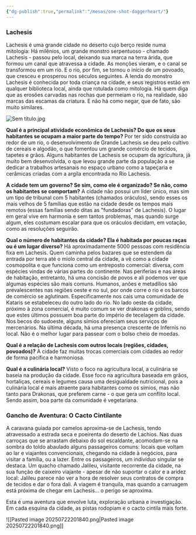 ```yaml
---
{"dg-publish":true,"permalink":"/mesas/one-shot-daggerheart/"}
---
```


### Lachesis

Lachesis é uma grande cidade no deserto cujo berço reside numa mitologia: Há milênios, um grande monstro serpentuoso - chamado Lachesis - passou pelo local, deixando sua marca na terra árida, que formou um canal que atravessa a cidade. As monções vieram, e o canal se transformou em um rio. E o rio, por fim, se tornou o início de um povoado, que cresceu e prosperou nos séculos seguintes. A lenda do monstro Lachesis é conhecida por toda criança na cidade, e seus registros estão em qualquer biblioteca local, ainda que rotulada como mitologia. Há quem diga que as erosões carvadas nas rochas que permeiam o rio, na realidade, são marcas das escamas da criatura. E não há como negar, que de fato, são muito similares.

![Sem título.jpg](/img/user/Imagens/Sem%20t%C3%ADtulo.jpg)

**Qual é a principal atividade econômica de Lachesis? Do que os seus habitantes se ocupam a maior parte do tempo?**
Por ter sido construída ao redor de um rio, o desenvolvimento de Grande Lachesis se deu pelo cultivo de cereais e algodão, o que fomentou um grande comércio de tecidos, tapetes e grãos. Alguns habitantes de Lachesis se ocupam da agricultura, já muito bem desenvolvida, o que levou grande parte da população a se dedicar a trabalhos artesanais no espaço urbano como a tapeçaria e cerâmicas criadas com a argila encontrada no Rio Lachesis.

**A cidade tem um governo? Se sim, como ele é organizado? Se não, como os habitantes se comportam?**
A cidade não possui um líder único, mas sim um tipo de tribunal com 5 habitantes (chamados oráculos), sendo esses os mais velhos de 5 famílias que estão na cidade desde os tempos mais remotos (essas famílias sendo ditas as "fundadoras" de Lachesis).
O lugar em geral vive em harmonia e sem tantos problemas, mas quando surge algum, eles costumam escalar para que os oráculos decidam, em votação, como as resoluções seguirão.

**Qual o número de habitantes da cidade? Ela é habitada por poucas raças ou é um lugar diverso?**
Há aproximadamente 5000 pessoas com residência fixa em Lachesis. Quem caminha pelos bazares que se estendem da entrada por terra até o miolo central da cidade, a vê como a cidade cosmopolita e que funciona como um entreposto comercial: diversa, com espécies vindas de várias partes do continente. Nas periferias e nas áreas de habitação, entretanto, há uma concisão de povos e ali podemos ver que algumas espécies são mais comuns. Humanos, anões e metadílios são prevalescentes nas regiões oeste e no sul, por onde corre o rio e os barcos de comércio se aglutinam. Especificamente nos cais uma comunidade de Kataris se estabeleceu do outro lado do rio. No lado oeste da cidade, próximo à zona comercial, é muito comum se ver drakonas e goblins, sendo que estes últimos possuem boa parte do império de tecelagem da cidade.
Nos becos do sudoeste, alguns símios ofereciam seus serviços de mercenários. Na última década, há uma presença crescente de Infernis no local. Não é o melhor lugar para passear com o bolso cheio de moedas.

**Qual é a relação de Lachesis com outros locais (regiões, cidades, povoados)?**
A cidade faz muitas trocas comerciais com cidades ao redor de forma pacífica e harmoniosa.

**Qual é a culinária local?**
Visto o foco na agricultura local, a culinária se baseia na produção da cidade. Esse foco na agricultura baseada em grãos, hortaliças, cereais e legumes causa uma desigualdade nutricional, pois a culinária local é mais atraente para habitantes como os símios, mas não tanto para Drakonas, que preferem carne - o que gera um conflito local. Sendo assim, boa parte da comunidade é vegetariana.

### Gancho de Aventura: O Cacto Cintilante

A caravana guiada por camelos aproxima-se de Lachesis, tendo atravessado a estrada seca e poeirenta do deserto de Lachios. Nas duas carroças que se arrastam debaixo do sol escaldante, acomodam-se na sombra do toldo abaulado alguns passageiros comuns: locais que voltam ao lar e viajantes convencionais, chegando na cidade à negócios, para visitar a família, ou a lazer. Entre os passageiros, um indivíduo singular se destaca. Um quacho chamado Jalileu, visitante recorrente da cidade, na sua função de caixeiro viajante - apesar de não suportar o calor e a aridez local: Jalileu parece não ver a hora de resolver seus contratos de compra de tecidos e dar o fora dali. A viagem é tranquila, mas quando a carruagem está próxima de chegar em Lachesis... o perigo se aproxima.

Esta é uma aventura que envolve luta, exploração urbana e investigação. Em cada esquina da cidade, as pistas rodopiam e o cacto cintila mais forte.

![[Pasted image 20250722201840.png\|Pasted image 20250722201840.png]]